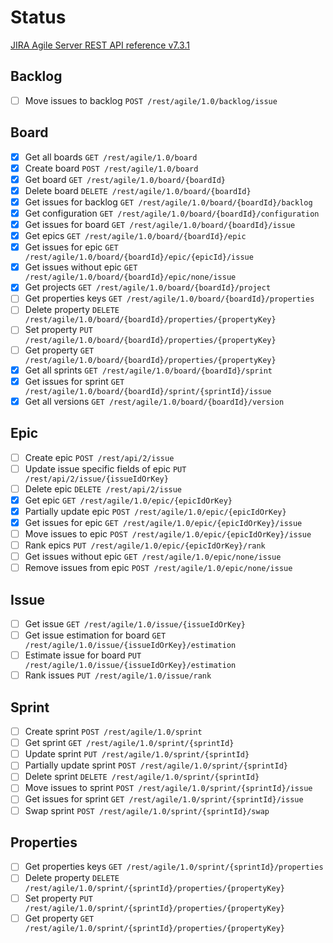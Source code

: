 # Status

[JIRA Agile Server REST API reference v7.3.1](https://docs.atlassian.com/jira-software/REST/7.3.1/#agile/1.0/board-getAllBoards)

## Backlog
* [ ] Move issues to backlog `POST /rest/agile/1.0/backlog/issue`

## Board

* [x] Get all boards `GET /rest/agile/1.0/board`
* [x] Create board `POST /rest/agile/1.0/board`
* [x] Get board `GET /rest/agile/1.0/board/{boardId}`
* [x] Delete board `DELETE /rest/agile/1.0/board/{boardId}`
* [x] Get issues for backlog `GET /rest/agile/1.0/board/{boardId}/backlog`
* [x] Get configuration `GET /rest/agile/1.0/board/{boardId}/configuration`
* [x] Get issues for board `GET /rest/agile/1.0/board/{boardId}/issue`
* [x] Get epics `GET /rest/agile/1.0/board/{boardId}/epic`
* [x] Get issues for epic `GET /rest/agile/1.0/board/{boardId}/epic/{epicId}/issue`
* [x] Get issues without epic `GET /rest/agile/1.0/board/{boardId}/epic/none/issue`
* [x] Get projects `GET /rest/agile/1.0/board/{boardId}/project`
* [ ] Get properties keys `GET /rest/agile/1.0/board/{boardId}/properties`
* [ ] Delete property `DELETE /rest/agile/1.0/board/{boardId}/properties/{propertyKey}`
* [ ] Set property `PUT /rest/agile/1.0/board/{boardId}/properties/{propertyKey}`
* [ ] Get property `GET /rest/agile/1.0/board/{boardId}/properties/{propertyKey}`
* [x] Get all sprints `GET /rest/agile/1.0/board/{boardId}/sprint`
* [x] Get issues for sprint `GET /rest/agile/1.0/board/{boardId}/sprint/{sprintId}/issue`
* [x] Get all versions `GET /rest/agile/1.0/board/{boardId}/version`

## Epic

* [ ] Create epic `POST /rest/api/2/issue`
* [ ] Update issue specific fields of epic `PUT /rest/api/2/issue/{issueIdOrKey}`
* [ ] Delete epic `DELETE /rest/api/2/issue`
* [x] Get epic `GET /rest/agile/1.0/epic/{epicIdOrKey}`
* [x] Partially update epic `POST /rest/agile/1.0/epic/{epicIdOrKey}`
* [x] Get issues for epic `GET /rest/agile/1.0/epic/{epicIdOrKey}/issue`
* [ ] Move issues to epic `POST /rest/agile/1.0/epic/{epicIdOrKey}/issue`
* [ ] Rank epics `PUT /rest/agile/1.0/epic/{epicIdOrKey}/rank`
* [ ] Get issues without epic `GET /rest/agile/1.0/epic/none/issue`
* [ ] Remove issues from epic `POST /rest/agile/1.0/epic/none/issue`

## Issue

* [ ] Get issue `GET /rest/agile/1.0/issue/{issueIdOrKey}`
* [ ] Get issue estimation for board `GET /rest/agile/1.0/issue/{issueIdOrKey}/estimation`
* [ ] Estimate issue for board `PUT /rest/agile/1.0/issue/{issueIdOrKey}/estimation`
* [ ] Rank issues `PUT /rest/agile/1.0/issue/rank`

## Sprint 

* [ ] Create sprint `POST /rest/agile/1.0/sprint`
* [ ] Get sprint `GET /rest/agile/1.0/sprint/{sprintId}`
* [ ] Update sprint `PUT /rest/agile/1.0/sprint/{sprintId}`
* [ ] Partially update sprint `POST /rest/agile/1.0/sprint/{sprintId}`
* [ ] Delete sprint `DELETE /rest/agile/1.0/sprint/{sprintId}`
* [ ] Move issues to sprint `POST /rest/agile/1.0/sprint/{sprintId}/issue`
* [ ] Get issues for sprint `GET /rest/agile/1.0/sprint/{sprintId}/issue`
* [ ] Swap sprint `POST /rest/agile/1.0/sprint/{sprintId}/swap`

## Properties

* [ ] Get properties keys `GET /rest/agile/1.0/sprint/{sprintId}/properties`
* [ ] Delete property `DELETE /rest/agile/1.0/sprint/{sprintId}/properties/{propertyKey}`
* [ ] Set property `PUT /rest/agile/1.0/sprint/{sprintId}/properties/{propertyKey}`
* [ ] Get property `GET /rest/agile/1.0/sprint/{sprintId}/properties/{propertyKey}`
